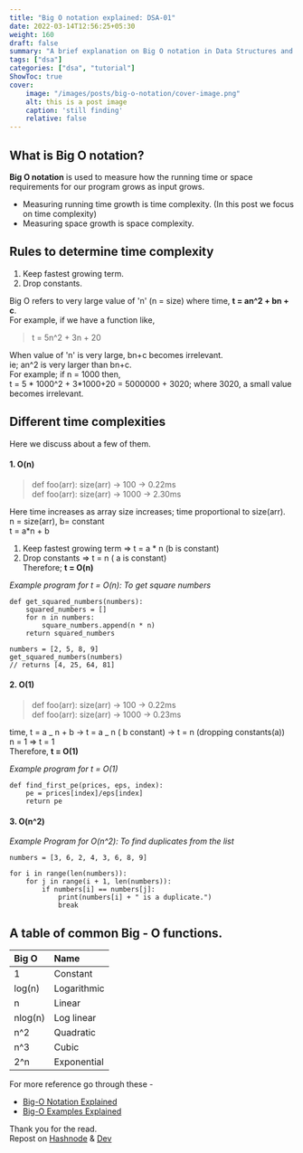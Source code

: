 ```yaml
---
title: "Big O notation explained: DSA-01"
date: 2022-03-14T12:56:25+05:30
weight: 160
draft: false
summary: "A brief explanation on Big O notation in Data Structures and Algorithms with examples."
tags: ["dsa"]
categories: ["dsa", "tutorial"]
ShowToc: true
cover:
    image: "/images/posts/big-o-notation/cover-image.png"
    alt: this is a post image
    caption: 'still finding'
    relative: false
---
```


## What is Big O notation?

**Big O notation** is used to measure how the running time or space requirements for our program grows as input grows.

- Measuring running time growth is time complexity. (In this post we focus on time complexity)
- Measuring space growth is space complexity.

## Rules to determine time complexity

1. Keep fastest growing term.
2. Drop constants.

Big O refers to very large value of 'n' (n = size) where time, **t = an^2 + bn + c**.  
For example, if we have a function like,

> t = 5n^2 + 3n + 20

When value of 'n' is very large, bn+c becomes irrelevant.  
ie; an^2 is very larger than bn+c.  
For example; if n = 1000 then,  
t = 5 * 1000^2 + 3*1000+20 = 5000000 + 3020; where 3020, a small value becomes irrelevant.

## Different time complexities

Here we discuss about a few of them.

#### 1. O(n)

> def foo(arr): size(arr) -> 100 -> 0.22ms  
> def foo(arr): size(arr) -> 1000 -> 2.30ms

Here time increases as array size increases; time proportional to size(arr).  
n = size(arr), b= constant  
t = a\*n + b

1. Keep fastest growing term => t = a \* n (b is constant)
2. Drop constants => t = n ( a is constant)  
   Therefore; **t = O(n)**

_Example program for t = O(n): To get square numbers_

```
def get_squared_numbers(numbers):
    squared_numbers = []
    for n in numbers:
        square_numbers.append(n * n)
    return squared_numbers

numbers = [2, 5, 8, 9]
get_squared_numbers(numbers)
// returns [4, 25, 64, 81]
```

#### 2. O(1)

> def foo(arr): size(arr) -> 100 -> 0.22ms  
> def foo(arr): size(arr) -> 1000 -> 0.23ms

time, t = a _ n + b -> t = a _ n ( b constant) -> t = n (dropping constants(a))  
n = 1 => t = 1  
Therefore, **t = O(1)**

_Example program for t = O(1)_

```
def find_first_pe(prices, eps, index):
    pe = prices[index]/eps[index]
    return pe
```

#### 3. O(n^2)

_Example Program for O(n^2): To find duplicates from the list_

```
numbers = [3, 6, 2, 4, 3, 6, 8, 9]

for i in range(len(numbers)):
    for j in range(i + 1, len(numbers)):
        if numbers[i] == numbers[j]:
            print(numbers[i] + " is a duplicate.")
            break
```

## A table of common Big - O functions.

| Big O   | Name        |
| :------ | :---------- |
| 1       | Constant    |
| log(n)  | Logarithmic |
| n       | Linear      |
| nlog(n) | Log linear  |
| n^2     | Quadratic   |
| n^3     | Cubic       |
| 2^n     | Exponential |

For more reference go through these -

- [Big-O Notation Explained](https://stackoverflow.com/questions/487258/what-is-a-plain-english-explanation-of-big-o-notation/487278#487278)
- [Big-O Examples Explained](https://stackoverflow.com/questions/2307283/what-does-olog-n-mean-exactly)

Thank you for the read.  
Repost on [Hashnode](https://alenabraham.hashnode.dev/big-o-notation-explained-dsa-01) & [Dev](https://dev.to/alenabraham/big-o-notation-explained-dsa-01-4oag)
